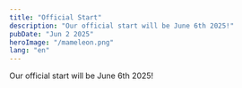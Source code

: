 ```yaml
---
title: "Official Start"
description: "Our official start will be June 6th 2025!"
pubDate: "Jun 2 2025"
heroImage: "/mameleon.png"
lang: "en"
---
```

Our official start will be June 6th 2025!